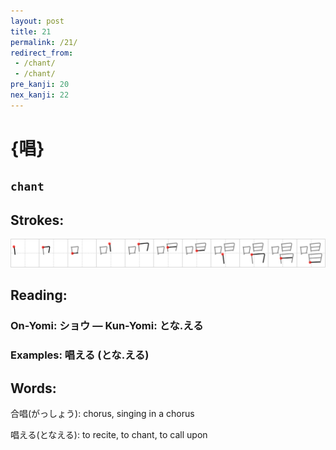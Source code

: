 ```yaml
---
layout: post
title: 21
permalink: /21/
redirect_from:
 - /chant/
 - /chant/
pre_kanji: 20
nex_kanji: 22
---
```


# {唱}

## `chant`

## Strokes: 

<div class="stroke"><img src="../images/E594B1.png" /></div>

## Reading:

### On-Yomi: ショウ &mdash; Kun-Yomi: とな.える

### Examples: 唱える (とな.える)

## Words:

合唱(がっしょう): chorus, singing in a chorus

唱える(となえる): to recite, to chant, to call upon

